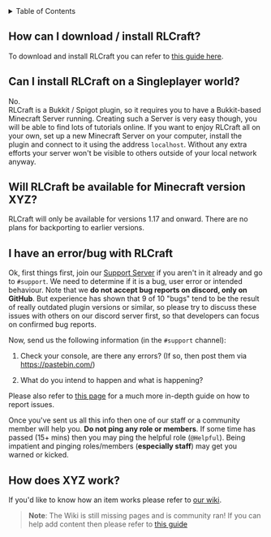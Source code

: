 <!-- START doctoc generated TOC please keep comment here to allow auto update -->
<!-- DON'T EDIT THIS SECTION, INSTEAD RE-RUN doctoc TO UPDATE -->
<details>
<summary>Table of Contents</summary>

- [How can I download / install RLCraft or its Addons?](#how-can-i-download--install-rlcraft-or-its-addons)
- [Can I install RLCraft on a Singleplayer world?](#can-i-install-rlcraft-on-a-singleplayer-world)
- [Will RLCraft be available for Minecraft version XYZ?](#will-rlcraft-be-available-for-minecraft-version-xyz)
- [I have an error/bug with RLCraft](#i-have-an-errorbug-with-rlcraft)
- [How does XYZ work?](#how-does-xyz-work)

</details>
<!-- END doctoc generated TOC please keep comment here to allow auto update -->

## How can I download / install RLCraft?
To download and install RLCraft you can refer to [this guide here](https://github.com/ValMobile/RLCraft/wiki/Installing-RLCraft).

## Can I install RLCraft on a Singleplayer world?
No.<br>
RLCraft is a Bukkit / Spigot plugin, so it requires you to have a Bukkit-based Minecraft Server running. Creating such a Server is very easy though, you will be able to find lots of tutorials online. If you want to enjoy RLCraft all on your own, set up a new Minecraft Server on your computer, install the plugin and connect to it using the address `localhost`. Without any extra efforts your server won't be visible to others outside of your local network anyway.

## Will RLCraft be available for Minecraft version XYZ?
RLCraft will only be available for versions 1.17 and onward. There are no plans for backporting to earlier versions.

## I have an error/bug with RLCraft
Ok, first things first, join our [Support Server](https://discord.gg/mMt3f4usqK) if you aren't in it already and go to `#support`. We need to determine if it is a bug, user error or intended behaviour. Note that we **do not accept bug reports on discord, only on GitHub**. But experience has shown that 9 of 10 "bugs" tend to be the result of really outdated plugin versions or similar, so please try to discuss these issues with others on our discord server first, so that developers can focus on confirmed bug reports.

Now, send us the following information (in the `#support` channel):
1. Check your console, are there any errors? (If so, then post them via https://pastebin.com/)

2. What do you intend to happen and what is happening?

Please also refer to [this page](https://github.com/ValMobile/RLCraft/wiki/How-to-report-bugs) for a much more in-depth guide on how to report issues.

Once you've sent us all this info then one of our staff or a community member will help you. **Do not ping any role or members**. If some time has passed (15+ mins) then you may ping the helpful role (`@Helpful`). Being impatient and pinging roles/members (**especially staff**) may get you warned or kicked.

## How does XYZ work?
If you'd like to know how an item works please refer to [our wiki](https://github.com/ValMobile/RLCraft/wiki).
> **Note**: The Wiki is still missing pages and is community ran! If you can help add content then please refer to [this guide](https://github.com/ValMobile/RLCraft/wiki/Expanding-the-Wiki)